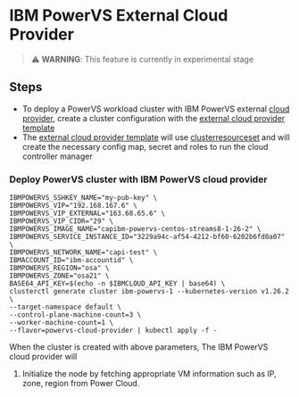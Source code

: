 # IBM PowerVS External Cloud Provider
> ⚠️ **WARNING**: This feature is currently in experimental stage

## Steps

- To deploy a PowerVS workload cluster with IBM PowerVS external [cloud provider](https://kubernetes.io/docs/concepts/architecture/cloud-controller/), create a cluster configuration with the [external cloud provider template](https://github.com/kubernetes-sigs/cluster-api-provider-ibmcloud/blob/main/templates/cluster-template-powervs-cloud-provider.yaml)
- The [external cloud provider template](https://github.com/kubernetes-sigs/cluster-api-provider-ibmcloud/blob/main/templates/cluster-template-powervs-cloud-provider.yaml) will use [clusterresourceset](https://cluster-api.sigs.k8s.io/tasks/experimental-features/cluster-resource-set.html) and will create the necessary config map, secret and roles to run the cloud controller manager

### Deploy PowerVS cluster with IBM PowerVS cloud provider

  ```
  IBMPOWERVS_SSHKEY_NAME="my-pub-key" \
  IBMPOWERVS_VIP="192.168.167.6" \
  IBMPOWERVS_VIP_EXTERNAL="163.68.65.6" \
  IBMPOWERVS_VIP_CIDR="29" \
  IBMPOWERVS_IMAGE_NAME="capibm-powervs-centos-streams8-1-26-2" \
  IBMPOWERVS_SERVICE_INSTANCE_ID="3229a94c-af54-4212-bf60-6202b6fd0a07" \
  IBMPOWERVS_NETWORK_NAME="capi-test" \
  IBMACCOUNT_ID="ibm-accountid" \
  IBMPOWERVS_REGION="osa" \
  IBMPOWERVS_ZONE="osa21" \
  BASE64_API_KEY=$(echo -n $IBMCLOUD_API_KEY | base64) \
  clusterctl generate cluster ibm-powervs-1 --kubernetes-version v1.26.2 \
  --target-namespace default \
  --control-plane-machine-count=3 \
  --worker-machine-count=1 \
  --flavor=powervs-cloud-provider | kubectl apply -f -
  ```

When the cluster is created with above parameters, The IBM PowerVS cloud provider will 
1. Initialize the node by fetching appropriate VM information such as IP, zone, region from Power Cloud.